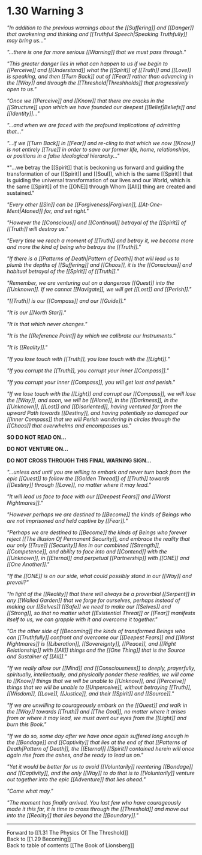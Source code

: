 # 1.30 Warning 3

*"In addition to the previous warnings about the [[Suffering]] and [[Danger]] that awakening and thinking and [[Truthful Speech|Speaking Truthfully]] may bring us…"*  

*"...there is one far more serious [[Warning]] that we must pass through."*   

*"This greater danger lies in what can happen to us if we begin to [[Perceive]] and [[Understand]] what the [[Spirit]] of [[Truth]] and [[Love]] is speaking, and then [[Turn Back]] out of [[Fear]] rather than advancing in the [[Way]] and through the [[Threshold|Threshholds]] that progressively open to us."*  

*"Once we [[Perceive]] and [[Know]] that there are cracks in the [[Structure]] upon which we have founded our deepest [[Belief|Beliefs]] and [[Identity]]…"*  

*"…and when we are faced with the profound implications of admitting that…"*    

*"…if we [[Turn Back]] in [[Fear]] and re-cling to that which we now [[Know]] is not entirely [[True]] in order to save our former life, home, relationships, or positions in a false ideological hierarchy…"*  

*"…we betray the [[Spirit]] that is beckoning us forward and guiding the transformation of our [[Spirit]] and [[Soul]], which is the same [[Spirit]] that is guiding the universal transformation of our lives and our World, which is the same [[Spirit]] of the [[ONE]] through Whom [[All]] thing are created and sustained."  

*"Every other [[Sin]] can be [[Forgiveness|Forgiven]], [[At-One-Ment|Atoned]] for, and set right."* 

*"However the [[Conscious]] and [[Continual]] betrayal of the [[Spirit]] of [[Truth]] will destroy us."* 

*"Every time we reach a moment of [[Truth]] and betray it, we become more and more the kind of being who betrays the [[Truth]]."*  

*"If there is a [[Patterns of Death|Pattern of Death]] that will lead us to plumb the depths of [[Suffering]] and [[Chaos]], it is the [[Conscious]] and habitual betrayal of the [[Spirit]] of [[Truth]]."*  

*"Remember, we are venturing out on a dangerous [[Quest]] into the [[Unknown]]. If we cannot [[Navigate]], we will get [[Lost]] and [[Perish]]."*   

*"[[Truth]] is our [[Compass]] and our [[Guide]]."*   

*"It is our [[North Star]]."* 

*"It is that which never changes."*

*"It is the [[Reference Point]] by which we calibrate our Instruments."* 

*"It is [[Reality]]."* 

*"If you lose touch with [[Truth]], you lose touch with the [[Light]]."* 

*"If you corrupt the [[Truth]], you corrupt your inner [[Compass]]."* 

*"If you corrupt your inner [[Compass]], you will get lost and perish."* 

*"If we lose touch with the [[Light]] and corrupt our [[Compass]], we will lose the [[Way]], and soon, we will be [[Alone]], in the [[Darkness]], in the [[Unknown]], [[Lost]] and [[Disoriented]], having ventured far from the upward Path towards [[Destiny]], and having potentially so damaged our [[Inner Compass]] that we will Perish wandering in circles through the [[Chaos]] that overwhelms and encompasses us."* 

**SO DO NOT READ ON…**

**DO NOT VENTURE ON…** 

**DO NOT CROSS THROUGH THIS FINAL WARNING SIGN…**

*"…unless and until you are willing to embark and never turn back from the epic [[Quest]] to follow the [[Golden Thread]] of [[Truth]] towards [[Destiny]] through [[Love]], no matter where it may lead."* 

*"It will lead us face to face with our [[Deepest Fears]] and [[Worst Nightmares]]."* 

*"However perhaps we are destined to [[Become]] the kinds of Beings who are not imprisoned and held captive by [[Fear]]."* 

*"Perhaps we are destined to [[Become]] the kinds of Beings who forever reject [[The Illusion Of Permanent Security]], and embrace the reality that our only [[True]] [[Security]] lies in our combined [[Strength]], [[Competence]], and ability to face into and [[Contend]] with the [[Unknown]], in [[Eternal]] and perpetual [[Partnership]] with [[ONE]] and [[One Another]]."* 

*"If the [[ONE]] is on our side, what could possibly stand in our [[Way]] and prevail?"* 

*"In light of the [[Reality]] that there will always be a proverbial [[Serpent]] in any [[Walled Garden]] that we forge for ourselves, perhaps instead of making our [[Selves]] [[Safe]] we need to make our [[Selves]] and [[Strong]], so that no matter what [[Existential Threat]] or [[Fear]] manifests itself to us, we can grapple with it and overcome it together."* 

*"On the other side of [[Becoming]] the kinds of transformed Beings who can [[Truthfully]] confront and overcome our [[Deepest Fears]] and [[Worst Nightmares]] is [[Liberation]], [[Sovereignty]], [[Peace]], and [[Right Relationship]] with [[All]] things and the [[One Thing]] that is the Source and Sustainer of [[All]]."*  

*"If we really allow our [[Mind]] and [[Consciousness]] to deeply, prayerfully, spiritually, intellectually, and physically ponder these realities, we will come to [[Know]] things that we will be unable to [[Unknow]], and [[Perceive]] things that we will be unable to [[Unperceive]], without betraying [[Truth]], [[Wisdom]], [[Love]], [[Justice]], and their [[Spirit]] and [[Source]]."* 

*"If we are unwilling to courageously embark on the [[Quest]] and walk in the [[Way]] towards [[Truth]] and [[The Goal]], no matter where it arises from or where it may lead, we must avert our eyes from the [[Light]] and burn this Book."* 

*"If we do so, some day after we have once again suffered long enough in the [[Bondage]] and [[Captivity]] that lies at the end of that [[Patterns of Death|Pattern of Death]], the [[Eternal]] [[Spirit]] contained herein will once again rise from the ashes, and be ready to lead us on."* 

*"Yet it would be better for us to avoid [[Voluntarily]] reentering [[Bondage]] and [[Captivity]], and the only [[Way]] to do that is to [[Voluntarily]] venture out together into the epic [[Adventure]] that lies ahead."* 

*"Come what may."* 

*"The moment has finally arrived. You last few who have courageously made it this far, it is time to cross through the [[Threshold]] and move out into the [[Reality]] that lies beyond the [[Boundary]]."*  

___

Forward to [[1.31 The Physics Of The Threshold]]  
Back to [[1.29 Becoming]]  
Back to table of contents [[The Book of Lionsberg]]  